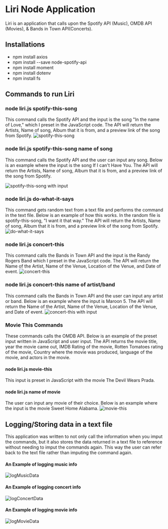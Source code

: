 # Liri Node Application
Liri is an application that calls upon the Spotify API (Music), OMDB API (Movies), & Bands in Town API(Concerts). 

## Installations 
* npm install axios
* npm install --save node-spotify-api
* npm install moment
* npm install dotenv
* npm install fs

## Commands to run Liri
### node liri.js spotify-this-song
This command calls the Spotify API and the input is the song "In the name of Love," which I preset in the JavaScript code. The API will return the Artists, Name of song, Album that it is from, and a preview link of the song from Spotify. 
![spotify-this-song](https://media.giphy.com/media/3GlfviTgWBytvBpqfM/giphy.gif)
### node liri.js spotify-this-song name of song
This command calls the Spotify API and the user can input any song. Below is an example where the input is the song If I can't Have You. The API will return the Artists, Name of song, Album that it is from, and a preview link of the song from Spotify. 

![spotify-this-song with input](https://media.giphy.com/media/5nvNxviV8Vc33vX5jr/giphy.gif)
### node liri.js do-what-it-says
This command gets random text from a text file and performs the command in the text file. Below is an example of how this works. In the random file is spotify-this-song, "I want it that way." The API will return the Artists, Name of song, Album that it is from, and a preview link of the song from Spotify. 
![do-what-it-says](https://media.giphy.com/media/33HwUfTsaLPRBuJD8A/giphy.gif)
### node liri.js concert-this
This command calls the Bands in Town API and the input is the Randy Rogers Band which I preset in the JavaScript code. The API will return the Name of the Artist, Name of the Venue, Location of the Venue, and Date of event.
![concert-this](https://media.giphy.com/media/1X7qCAP2COboWgSIFP/giphy.gif)
### node liri.js concert-this name of artist/band
This command calls the Bands in Town API and the user can input any artist or band. Below is an example where the input is Maroon 5. The API will return the Name of the Artist, Name of the Venue, Location of the Venue, and Date of event.
![concert-this with input](https://media.giphy.com/media/24nHN5dV3qkmUOoddr/giphy.gif)
### Movie This Commands
These commands calls the OMDB API. Below is an example of the preset input written in JavaScript and user input. The API returns the movie title, year the movie came out, IMDB Rating of the movie, Rotten Tomatoes rating of the movie, Country where the movie was produced, language of the movie, and actors in the movie. 
#### node liri.js movie-this
This input is preset in JavaScript with the movie The Devil Wears Prada. 
#### node liri.js name of movie
The user can input any movie of their choice. Below is an example where the input is the movie Sweet Home Alabama.
![movie-this](https://media.giphy.com/media/3PyvnVMIF4c0QJsfF2/giphy.gif)
## Logging/Storing data in a text file
This application was written to not only call the information when you imput the commands, but it also stores the data returned in a text file to reference without needing to imput the commands again. This way the user can refer back to the text file rather than imputing the command again.
#### An Example of logging music info
![logMusicData](https://media.giphy.com/media/1etqkepoDDYCMet6g5/giphy.gif)
#### An Example of logging concert info
![logConcertData](https://media.giphy.com/media/69vcXQUMbaC1arN60f/giphy.gif)
#### An Example of logging movie info
![logMovieData](https://media.giphy.com/media/w7IMRIq50qb2ClwzeS/giphy.gif)
